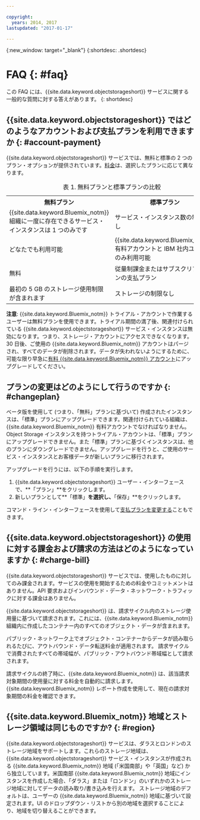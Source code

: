 ```yaml
---

copyright:
  years: 2014, 2017
lastupdated: "2017-01-17"

---
```

{:new_window: target="_blank"}
{:shortdesc: .shortdesc}

# FAQ {: #faq}

この FAQ には、{{site.data.keyword.objectstorageshort}} サービスに関する一般的な質問に対する答えがあります。
{: shortdesc}


## {{site.data.keyword.objectstorageshort}} ではどのようなアカウントおよび支払プランを利用できますか {: #account-payment}

{{site.data.keyword.objectstorageshort}} サービスでは、無料と標準の 2 つのプラン・オプションが提供されています。[料金](https://www.ibm.com/cloud-computing/bluemix/pricing/)は、選択したプランに応じて異なります。

<table>
<caption> 表 1. 無料プランと標準プランの比較</caption>
  <tr>
    <th> 無料プラン</th>
    <th> 標準プラン</th>
  </tr>
  <tr>
    <td> {{site.data.keyword.Bluemix_notm}} 組織に一度に存在できるサービス・インスタンスは 1 つのみです</td>
    <td> サービス・インスタンス数の制限なし</td>
  </tr>
  <tr>
    <td> どなたでも利用可能</td>
    <td> {{site.data.keyword.Bluemix_notm}} 有料アカウントと IBM 社内ユーザーのみ利用可能</td>
  </tr>
  <tr>
    <td> 無料</td>
    <td> 従量制課金またはサブスクリプションの支払プラン</td>
  </tr>
  <tr>
    <td> 最初の 5 GB のストレージ使用制限が含まれます</td>
    <td> ストレージの制限なし</td>
  </tr>
</table>

**注意**: {{site.data.keyword.Bluemix_notm}} トライアル・アカウントで作業するユーザーは無料プランを使用できます。トライアル期間の満了後、関連付けられている {{site.data.keyword.objectstorageshort}} サービス・インスタンスは無効になります。つまり、ストレージ・アカウントにアクセスできなくなります。30 日後、ご使用の {{site.data.keyword.Bluemix_notm}} アカウントはパージされ、すべてのデータが削除されます。データが失われないようにするために、可能な限り早急に[有料 {{site.data.keyword.Bluemix_notm}} アカウント](/docs/admin/account.html)にアップグレードしてください。

## プランの変更はどのようにして行うのですか {: #changeplan}  
ベータ版を使用して (つまり、「無料」プランに基づいて) 作成されたインスタンスは、「標準」プランにアップグレードできます。関連付けられている組織は、{{site.data.keyword.Bluemix_notm}} 有料アカウントでなければなりません。Object Storage インスタンスを持つトライアル・アカウントは、「標準」プランにアップグレードできません。また「標準」プランに基づくインスタンスは、他のプランにダウングレードできません。アップグレードを行うと、ご使用のサービス・インスタンスとお客様データが新しいプランに移行されます。

アップグレードを行うには、以下の手順を実行します。
1.	{{site.data.keyword.objectstorageshort}} ユーザー・インターフェースで、**「プラン」**をクリックします。
2.	新しいプランとして**「標準」**を選択し、**「保存」**をクリックします。

コマンド・ライン・インターフェースを使用して[支払プランを変更する](/docs/pricing/index.html#changing)こともできます。

## {{site.data.keyword.objectstorageshort}} の使用に対する課金および請求の方法はどのようになっていますか {: #charge-bill}

{{site.data.keyword.objectstorageshort}} サービスでは、使用したものに対してのみ課金されます。サービスの使用を開始するための料金やコミットメントはありません。API 要求およびインバウンド・データ・ネットワーク・トラフィックに対する課金はありません。

{{site.data.keyword.objectstorageshort}} は、請求サイクル内のストレージ使用量に基づいて請求されます。これには、{{site.data.keyword.Bluemix_notm}} 組織内に作成したコンテナー内のすべてのオブジェクト・データが含まれます。

パブリック・ネットワーク上でオブジェクト・コンテナーからデータが読み取られるたびに、アウトバウンド・データ転送料金が適用されます。
請求サイクルで消費されたすべての帯域幅が、パブリック・アウトバウンド帯域幅として請求されます。

請求サイクルの終了時に、{{site.data.keyword.Bluemix_notm}} は、該当請求対象期間の使用量に対する料金を自動的に請求します。{{site.data.keyword.Bluemix_notm}} レポート作成を使用して、現在の請求対象期間の料金を確認できます。

## {{site.data.keyword.Bluemix_notm}} 地域とストレージ領域は同じものですか? {: #region}

{{site.data.keyword.objectstorageshort}} サービスは、ダラスとロンドンのストレージ地域をサポートします。これらのストレージ地域は、{{site.data.keyword.objectstorageshort}} サービス・インスタンスが作成される {{site.data.keyword.Bluemix_notm}} 地域 (「米国南部」や「英国」など) から独立しています。米国南部 {{site.data.keyword.Bluemix_notm}} 地域にインスタンスを作成した場合、「ダラス」または「ロンドン」のいずれかのストレージ地域に対してデータの読み取り/書き込みを行えます。
ストレージ地域のデフォルトは、ユーザーの {{site.data.keyword.Bluemix_notm}} 地域に基づいて設定されます。UI のドロップダウン・リストから別の地域を選択することにより、地域を切り替えることができます。
